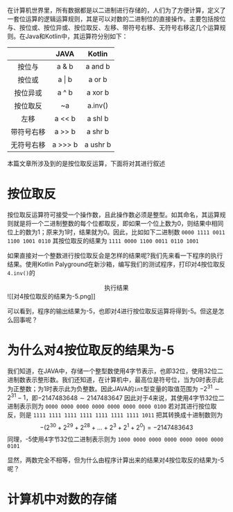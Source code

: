 在计算机世界里，所有数据都是以二进制进行存储的，人们为了方便计算，定义了一套位运算的逻辑运算规则，其是可以对数的二进制位的直接操作。主要包括按位与、按位或、按位异或、按位取反、左移、带符号右移、无符号右移这几个运算规则。在Java和Kotlin中，其运算符分别如下：

|            |  JAVA   |  Kotlin  |
|:----------:|:-------:|:--------:|
|   按位与   |  a & b  | a and b  |
|   按位或   | a \| b  |  a or b  |
|  按位异或  |  a ^ b  | a xor b  |
|  按位取反  |   ~a    | a.inv()  |
|    左移    | a << b  | a shl b  |
| 带符号右移 | a >> b  | a shr b  |
| 无符号右移 | a >>> b | a ushr b |
本篇文章所涉及到的是按位取反运算，下面将对其进行叙述

# 按位取反
按位取反运算符可接受一个操作数，且此操作数必须是整型。如其命名，其运算规则就是将一个二进制整数的每个位都取反，即如果一个位上数为0，则结果中相同位上的数为1；原来为1时，结果就为0。因此，比如如下二进制数
`0000 1111 0011 1100 1001 0110`
其按位取反的结果为
`1111 0000 1100 0011 0110 1001`

如果直接对一个整数进行按位取反会是怎样的结果呢?我们先来看一下程序的执行结果。使用Kotlin Palyground在新沙箱，编写我们的测试程序，打印对4按位取反`4.inv()`的<center>执行结果</center>
![[对4按位取反的结果为-5.png]]

可以看到，程序的输出结果为-5，也即对4进行按位取反运算将得到-5。但这是怎么回事呢？

# 为什么对4按位取反的结果为-5
我们知道，在JAVA中，存储一个整型数使用4字节表示，也即32位，使用32位二进制数表示整形数。我们还知道，在计算机中，最高位是符号位，当为0时表示此为正整数；为1时表示此为负整数。因此JAVA的`int`型变量的取值范围为  $-2^{31} \sim 2^{31} - 1$，即$-2147483648 \sim 2147483647$
因此对于4来说，其使用4字节32位二进制表示则为
`0000 0000 0000 0000 0000 0000 0000 0100`
若对其进行按位取反，则是
`1111 1111 1111 1111 1111 1111 1111 1011`
把其转换成十进制数则为
$$ -(2^{30} + 2^{29} + 2^{28} + ... + 2^3 + 2^1 + 2^0)= -2147483643$$
同理，-5使用4字节32位二进制表示则为
`1000 0000 0000 0000 0000 0000 0000 0101`

显然，两数完全不相等，但为什么由程序计算出来的结果对4按位取反的结果为-5呢？

# 计算机中对数的存储
